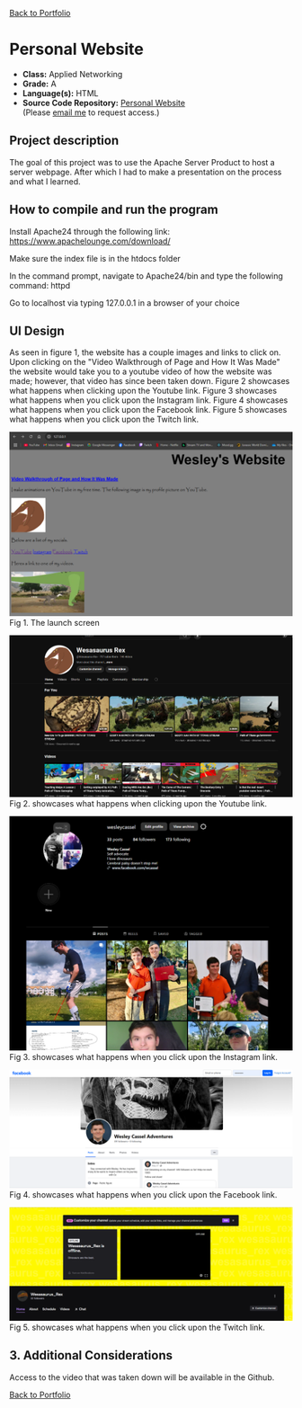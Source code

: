 [Back to Portfolio](./)

Personal Website
===============

-   **Class:** Applied Networking 
-   **Grade:** A
-   **Language(s):** HTML
-   **Source Code Repository:** [Personal Website](https://github.com/Wesasaurus/Applied-Networking-CSCI-332)  
    (Please [email me](mailto:wlcassel@csustudent.net?subject=GitHub%20Access) to request access.)

## Project description

The goal of this project was to use the Apache Server Product to host a server webpage. After which I had to make a presentation on the process and what I learned.

## How to compile and run the program

Install Apache24 through the following link: https://www.apachelounge.com/download/

Make sure the index file is in the htdocs folder

In the command prompt, navigate to Apache24/bin and type the following command: httpd

Go to localhost via typing 127.0.0.1 in a browser of your choice

## UI Design

As seen in figure 1, the website has a couple images and links to click on. Upon clicking on the "Video Walkthrough of Page and How It Was Made" the website would take you to a youtube video of how the website was made; however, that video has since been taken down. Figure 2 showcases what happens when clicking upon the Youtube link. Figure 3 showcases what happens when you click upon the Instagram link. Figure 4 showcases what happens when you click upon the Facebook link. Figure 5 showcases what happens when you click upon the Twitch link.

![screenshot](images/AppliedNetworking3.PNG)  
Fig 1. The launch screen

![screenshot](images/AppliedNetworking4.PNG)  
Fig 2. showcases what happens when clicking upon the Youtube link.

![screenshot](images/AppliedNetworking5.PNG)  
Fig 3. showcases what happens when you click upon the Instagram link.

![screenshot](images/AppliedNetworking6.PNG)  
Fig 4. showcases what happens when you click upon the Facebook link.

![screenshot](images/AppliedNetworking7.PNG)  
Fig 5. showcases what happens when you click upon the Twitch link.


## 3. Additional Considerations

Access to the video that was taken down will be available in the Github.

[Back to Portfolio](./)
